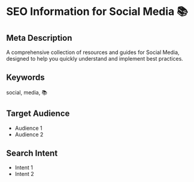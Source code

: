 # SEO Information for Social Media 📚

## Meta Description
A comprehensive collection of resources and guides for Social Media, designed to help you quickly understand and implement best practices.

## Keywords
social, media, 📚

## Target Audience
- Audience 1
- Audience 2

## Search Intent
- Intent 1
- Intent 2
